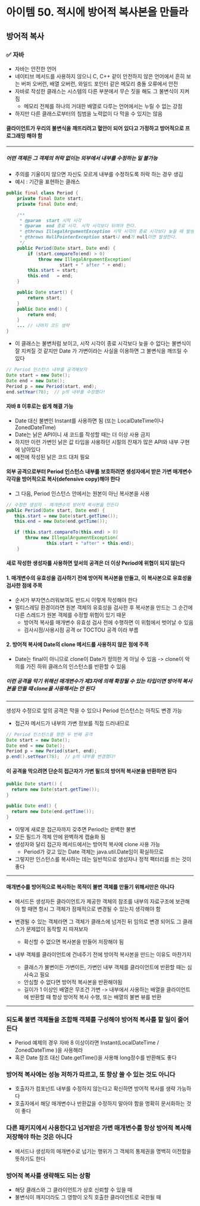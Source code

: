 # 아이템 50. 적시에 방어적 복사본을 만들라
## 방어적 복사
### ✅ 자바
- 자바는 안전한 언어
- 네이티브 메서드를 사용하지 않으니 C, C++ 같이 안전하지 않은 언어에서 흔히 보는 버퍼 오버런, 배열 오버런, 와일드 포인터 같은 메모리 충돌 오류에서 안전
- 자바로 작성한 클래스는 시스템의 다른 부분에서 무슨 짓을 해도 그 불변식이 지켜짐
  - 메모리 전체를 하나의 거대한 배열로 다루는 언어에서는 누릴 수 없는 강점
- 하지만 다른 클래스로부터의 침범을 노력없이 다 막을 수 있지는 않음
#### 클라이언트가 우리의 불변식을 깨뜨리려고 혈안이 되어 있다고 가정하고 방어적으로 프로그래밍 해야 함

---
##### 어떤 객체든 그 객체의 허락 없이는 외부에서 내부를 수정하는 일 불가능
- 주의를 기울이지 않으면 자신도 모르게 내부를 수정하도록 허락 하는 경우 생김
- 예시 : 기간을 표현하는 클래스
```java
public final class Period {
    private final Date start; 
    private final Date end;

    /**
     * @param  start 시작 시각
     * @param  end 종료 시각. 시작 시각보다 뒤여야 한다.
     * @throws IllegalArgumentException 시작 시각이 종료 시각보다 늦을 때 발생한다.
     * @throws NullPointerException start나 end가 null이면 발생한다.
     */
    public Period(Date start, Date end) {
        if (start.compareTo(end) > 0)
            throw new IllegalArgumentException(
                    start + " after " + end);
        this.start = start;
        this.end   = end;
    }

    public Date start() {
        return start;
    }
    public Date end() {
        return end;
    }
    ... // 나머지 코드 생략
}
```
- 이 클래스는 불변처럼 보이고, 시작 시각이 종료 시각보다 늦을 수 없다는 불변식이 잘 지켜질 것 같지만 Date 가 가변이라는 사실을 이용하면 그 불변식을 깨뜨릴 수 있다

```java
// Period 인스턴스 내부를 공격해보자
Date start = new Date();
Date end = new Date();
Period p = new Period(start, end);
end.setYear(78);  // p의 내부를 수정했다!
```
#### 자바 8 이후로는 쉽게 해결 가능
- Date 대신 불변인 Instant를 사용하면 됨 (또는 LocalDateTime이나 ZonedDateTime)
- Date는 낡은 API이니 새 코드를 작성할 때는 더 이상 사용 금지
- 하지만 이런 가변인 낡은 값 타입을 사용하던 시절의 잔재가 많은 API와 내부 구현에 남아있다
- 예전에 작성된 낡은 코드 대처 필요

#### 외부 공격으로부터 Period 인스턴스 내부를 보호하려면 생성자에서 받은 가변 매개변수 각각을 방어적으로 복사(defensive copy)해야 한다
- 그 다음, Period 인스턴스 안에서는 원본이 아닌 복사본을 사용
```java
// 수정한 생성자 - 매개변수의 방어적 복사본을 만든다
public Period(Date start, Date end) {
   this.start = new Date(start.getTime());
   this.end = new Date(end.getTime());

   if (this.start.compareTo(this.end) > 0)
       throw new IllegalArgumentException(
               this.start + "after" + this.end);
    }
```
#### 새로 작성한 생성자를 사용하면 앞서의 공격은 더 이상 Period에 위협이 되지 않는다
#### 1. 매개변수의 유효성을 검사하기 전에 방어적 복사본을 만들고, 이 복사본으로 유효성을 검사한 점에 주목
- 순서가 부자연스러워보여도 반드시 이렇게 작성해야 한다
- 멀티스레딩 환경이라면 원본 객체의 유효성을 검사한 후 복사본을 만드는 그 순간에 다른 스레드가 원본 객체를 수정할 위험이 있기 때문
    - 방어적 복사를 매개변수 유효성 검사 전에 수행하면 이 위험에서 벗어날 수 있음
    - 검사시점/사용시점 공격 or TOCTOU 공격 이라 부름

#### 2. 방어적 복사에 Date의 clone 메서드를 사용하지 않은 점에 주목
- Date는 final이 아니므로 clone이 Date가 정의한 게 아닐 수 있음 -> clone이 악의를 가진 하위 클래스의 인스턴스를 반환할 수 있음
##### 이런 공격을 막기 위해선 매개변수가 제3자에 의해 확장될 수 있는 타입이면 방어적 복사본을 만들 때 clone을 사용해서는 안 된다

--- 
생성자 수정으로 앞의 공격은 막을 수 있으나 Period 인스턴스는 아직도 변경 가능 
- 접근자 메서드가 내부의 가변 정보를 직접 드러내므로
```java
// Period 인스턴스를 향한 두 번째 공격
Date start = new Date();
Date end = new Date();
Period p = new Period(start, end);
p.end().setYear(78);  // p의 내부를 변경했다!
```
#### 이 공격을 막으려면 단순히 접근자가 가변 필드의 방어적 복사본을 반환하면 된다

```java
public Date start() {
  return new Date(start.getTime());
}

public Date end() {
  return new Date(end.getTime());
}
```
- 이렇게 새로운 접근자까지 갖추면 Period는 완벽한 불변
- 모든 필드가 객체 안에 완벽하게 캡슐화 됨
- 생성자와 달리 접근자 메서드에서는 방어적 복사에 clone 사용 가능
    - Period가 갖고 있는 Date 객체는 java.util.Date임이 확실하므로
- 그렇지만 인스턴스를 복사하는 데는 일반적으로 생성자나 정적 팩터리를 쓰는 것이 좋다

---
#### 매개변수를 방어적으로 복사하는 목적이 불변 객체를 만들기 위해서만은 아니다
- 메서드든 생성자든 클라이언트가 제공한 객체의 참조를 내부의 자료구조에 보관해야 할 때면 항시 그 객체가 잠재적으로 변경될 수 있는지 생각해야 함
- 변경될 수 있는 객체라면 그 객체가 클래스에 넘겨진 뒤 임의로 변경 되어도 그 클래스가 문제없이 동작할 지 따져보자
  - 확신할 수 없으면 복사본을 만들어 저장해야 됨

- 내부 객체를 클라이언트에 건네주기 전에 방어적 복사본을 만드는 이유도 마찬가지
  - 클래스가 불변이든 가변이든, 가변인 내부 객체를 클라이언트에 반환할 때는 심사숙고 필요
  - 안심할 수 없다면 방어적 복사본을 반환해야됨
  - 길이가 1 이상인 배열은 무조건 가변 -> 내부에서 사용하는 배열을 클라이언트에 반환할 때 항상 방어적 복사 수행, 또는 배열의 불변 뷰를 반환

---

### 되도록 불변 객체들을 조합해 객체를 구성해야 방어적 복사를 할 일이 줄어든다
-  Period 예제의 경우 자바 8 이상이라면 Instant(LocalDateTime / ZonedDateTime )을 사용해라
-  혹은 Date 참조 대신 Date.getTime()을 사용해 long정수를 반환해도 좋다

### 방어적 복사에는 성능 저하가 따르고, 또 항상 쓸 수 있는 것도 아니다
- 호출자가 컴포넌트 내부를 수정하지 않는다고 확신하면 방어적 복사를 생략 가능하다
- 호출자에서 해당 매개변수나 반환값을 수정하지 말아야 함을 명확히 문서화하는 것이 좋다

### 다른 패키지에서 사용한다고 넘겨받은 가변 매개변수를 항상 방어적 복사해 저장해야 하는 것은 아니다
- 메서드나 생성자의 매개변수로 넘기는 행위가 그 객체의 통제권을 명백히 이전함을 뜻하기도 한다

### 방어적 복사를 생략해도 되는 상황
- 해당 클래스와 그 클라이언트가 상호 신뢰할 수 있을 때
- 불변식이 깨지더라도 그 영향이 오직 호출한 클라이언트로 국한될 때

